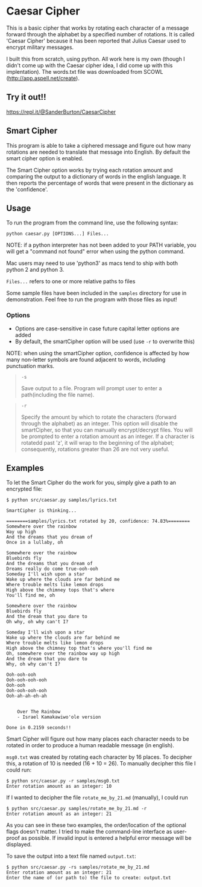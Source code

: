 # Caesar Cipher
This is a basic cipher that works by rotating each character of a message forward through the alphabet
by a specified number of rotations. It is called 'Caesar Cipher' because it has been reported that
Julius Caesar used to encrypt military messages.

I built this from scratch, using python. All work here is my own (though I didn't come up with the
Caesar cipher idea, I did come up with this implentation). The words.txt file was downloaded from SCOWL (http://app.aspell.net/create).

## Try it out!!
https://repl.it/@SanderBurton/CaesarCipher
## Smart Cipher
This program is able to take a ciphered message and figure out how many rotations are needed to translate
that message into English. By default the smart cipher option is enabled.

The Smart Cipher option works by trying each rotation amount and comparing the output to a dictionary
of words in the english language. It then reports the percentage of words that were present in the dictionary as the 'confidence'.
## Usage
To run the program from the command line, use the following syntax:
```
python caesar.py [OPTIONS...] Files... 
```

NOTE: if a python interpreter has not been added to your PATH variable, you will get a "command not found" error when using the python command. 

Mac users may need to use 'python3' as macs tend to ship with both python 2 and python 3.

`Files...` refers to one or more relative paths to files

Some sample files have been included in the `samples` directory for use in demonstration. Feel free to run the program with those files as input!

### Options
- Options are case-sensitive in case future capital letter options are added
- By default, the smartCipher option will be used (use `-r` to overwrite this)

NOTE: when using the smartCipher option, confidence is affected by how many non-letter symbols are found adjacent to words, including punctuation marks.<br>

>`-s`
>
>Save output to a file. Program will prompt user to enter a path(including the file name).<br>

>`-r`
>
>Specify the amount by which to rotate the characters (forward through the alphabet) as an integer. This option will disable the smartCipher, so that you can manually encrypt/decrypt files. You will be prompted to enter a rotation amount as an integer. If a character is rotatedd past 'z', it will wrap to the beginning of the alphabet; consequently, rotations greater than 26 are not very useful.



## Examples
To let the Smart Cipher do the work for you, simply give a path to an encrypted file:
```
$ python src/caesar.py samples/lyrics.txt

SmartCipher is thinking...

========samples/lyrics.txt rotated by 20, confidence: 74.83%========
Somewhere over the rainbow
Way up high
And the dreams that you dream of
Once in a lullaby, oh

Somewhere over the rainbow
Bluebirds fly
And the dreams that you dream of
Dreams really do come true-ooh-ooh
Someday I'll wish upon a star
Wake up where the clouds are far behind me
Where trouble melts like lemon drops
High above the chimney tops that's where
You'll find me, oh

Somewhere over the rainbow
Bluebirds fly
And the dream that you dare to
Oh why, oh why can't I?

Someday I'll wish upon a star
Wake up where the clouds are far behind me
Where trouble melts like lemon drops
High above the chimney top that's where you'll find me
Oh, somewhere over the rainbow way up high
And the dream that you dare to
Why, oh why can't I?

Ooh-ooh-ooh
Ooh-ooh-ooh-ooh
Ooh-ooh
Ooh-ooh-ooh-ooh
Ooh-ah-ah-eh-ah


    Over The Rainbow
    - Israel Kamakawiwo'ole version

Done in 0.2159 seconds!!
```
Smart Cipher will figure out how many places each character needs to be rotated in order to produce
a human readable message (in english).

`msg0.txt` was created by rotating each character by 16 places. To decipher this, a rotation of 10 is needed (16 + 10 = 26). To manually decipher this file I could run:
```
$ python src/caesar.py -r samples/msg0.txt
Enter rotation amount as an integer: 10
```

If I wanted to decipher the file `rotate_me_by_21.md` (manually), I could run
```
$ python src/caesar.py samples/rotate_me_by_21.md -r
Enter rotation amount as an integer: 21
```
As you can see in these two examples, the order/location of the optional flags doesn't matter. I tried to make the command-line 
interface as user-proof as possible. If invalid input is entered a helpful error message will be
displayed.

To save the output into a text file named `output.txt`:
```
$ python src/caesar.py -rs samples/rotate_me_by_21.md
Enter rotation amount as an integer: 21
Enter the name of (or path to) the file to create: output.txt

```

